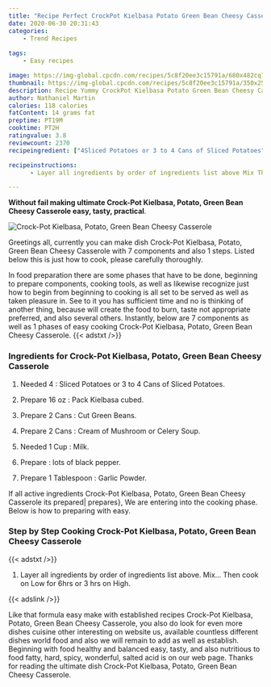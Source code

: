 ```yaml
---
title: "Recipe Perfect CrockPot Kielbasa Potato Green Bean Cheesy Casserole"
date: 2020-06-30 20:31:43
categories:
    - Trend Recipes
    
tags:
    - Easy recipes

image: https://img-global.cpcdn.com/recipes/5c8f20ee3c15791a/680x482cq70/crock-pot-kielbasa-potato-green-bean-cheesy-casserole-recipe-main-photo.jpg
thumbnail: https://img-global.cpcdn.com/recipes/5c8f20ee3c15791a/350x250cq70/crock-pot-kielbasa-potato-green-bean-cheesy-casserole-recipe-main-photo.jpg
description: Recipe Yummy CrockPot Kielbasa Potato Green Bean Cheesy Casserole with 7 ingredients and 1 stages of easy cooking.
author: Nathaniel Martin
calories: 118 calories
fatContent: 14 grams fat
preptime: PT19M
cooktime: PT2H
ratingvalue: 3.8
reviewcount: 2370
recipeingredient: ["4Sliced Potatoes or 3 to 4 Cans of Sliced Potatoes", "16 ozPack Kielbasa cubed", "2 CansCut Green Beans", "2 CansCream of Mushroom or Celery Soup", "1 CupMilk", "lots of black pepper", "1 TablespoonGarlic Powder"]

recipeinstructions: 
      - Layer all ingredients by order of ingredients list above Mix Then cook on Low for 6hrs or 3 hrs on High

---
```




**Without fail making ultimate Crock-Pot Kielbasa, Potato, Green Bean Cheesy Casserole easy, tasty, practical**. 


![Crock-Pot Kielbasa, Potato, Green Bean Cheesy Casserole](https://img-global.cpcdn.com/recipes/5c8f20ee3c15791a/680x482cq70/crock-pot-kielbasa-potato-green-bean-cheesy-casserole-recipe-main-photo.jpg "Crock-Pot Kielbasa, Potato, Green Bean Cheesy Casserole")




Greetings all, currently you can make dish Crock-Pot Kielbasa, Potato, Green Bean Cheesy Casserole with 7 components and also 1 steps. Listed below this is just how to cook, please carefully thoroughly.

In food preparation there are some phases that have to be done, beginning to prepare components, cooking tools, as well as likewise recognize just how to begin from beginning to cooking is all set to be served as well as taken pleasure in. See to it you has sufficient time and no is thinking of another thing, because will create the food to burn, taste not appropriate preferred, and also several others. Instantly, below are 7 components as well as 1 phases of easy cooking Crock-Pot Kielbasa, Potato, Green Bean Cheesy Casserole.
{{< adstxt />}}

### Ingredients for Crock-Pot Kielbasa, Potato, Green Bean Cheesy Casserole


1. Needed 4 : Sliced Potatoes or 3 to 4 Cans of Sliced Potatoes.

1. Prepare 16 oz : Pack Kielbasa cubed.

1. Prepare 2 Cans : Cut Green Beans.

1. Prepare 2 Cans : Cream of Mushroom or Celery Soup.

1. Needed 1 Cup : Milk.

1. Prepare  : lots of black pepper.

1. Prepare 1 Tablespoon : Garlic Powder.



If all active ingredients Crock-Pot Kielbasa, Potato, Green Bean Cheesy Casserole its prepared| prepares}, We are entering into the cooking phase. Below is how to preparing with easy.

### Step by Step Cooking Crock-Pot Kielbasa, Potato, Green Bean Cheesy Casserole

{{< adstxt />}}


1. Layer all ingredients by order of ingredients list above. Mix... Then cook on Low for 6hrs or 3 hrs on High.





{{< adslink />}}

Like that formula easy make with established recipes Crock-Pot Kielbasa, Potato, Green Bean Cheesy Casserole, you also do look for even more dishes cuisine other interesting on website us, available countless different dishes world food and also we will remain to add as well as establish. Beginning with food healthy and balanced easy, tasty, and also nutritious to food fatty, hard, spicy, wonderful, salted acid is on our web page. Thanks for reading the ultimate dish Crock-Pot Kielbasa, Potato, Green Bean Cheesy Casserole.
